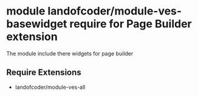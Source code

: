 # module landofcoder/module-ves-basewidget require for Page Builder extension

The module include there widgets for page builder

## Require Extensions
- landofcoder/module-ves-all

